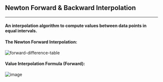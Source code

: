 ## Newton Forward & Backward Interpolation
---
#### An interpolation algorithm to compute values between data points in equal intervals.

#### The Newton Forward Interpolation:
![forward-difference-table](https://user-images.githubusercontent.com/86224563/154833141-ea732bbf-82fe-48ed-8189-142a908f1370.jpg)

#### Value Interpolation Formula (Forward):
![image](https://user-images.githubusercontent.com/86224563/154833239-60717895-3904-41f1-aa55-f27a528fe822.png)
